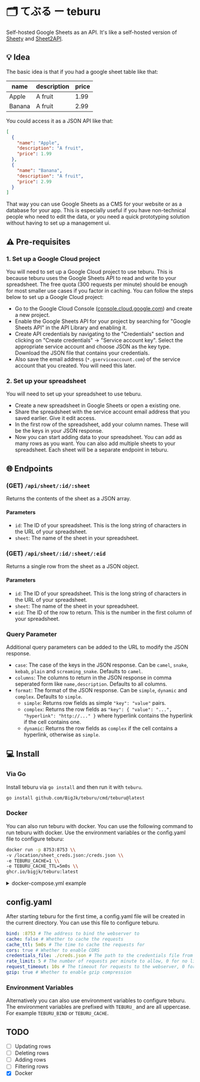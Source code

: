 # 🗂️ てぶる ー teburu

Self-hosted Google Sheets as an API. It's like a self-hosted version of [Sheety](https://sheety.co/) and [Sheet2API](https://sheet2api.com/).

## 💡 Idea

The basic idea is that if you had a google sheet table like that:

| name | description | price |
| ---- | ----------- | ----- |
| Apple | A fruit | 1.99 |
| Banana | A fruit | 2.99 |

You could access it as a JSON API like that:

```json
[
  {
    "name": "Apple",
    "description": "A fruit",
    "price": 1.99
  },
  {
    "name": "Banana",
    "description": "A fruit",
    "price": 2.99
  }
]
```

That way you can use Google Sheets as a CMS for your website or as a database for your app. This is especially useful if you have non-technical people who need to edit the data, or you need a quick prototyping solution without having to set up a management ui.

## ⚠️ Pre-requisites

### 1. Set up a Google Cloud project

You will need to set up a Google Cloud project to use teburu. This is because teburu uses the Google Sheets API to read and write to your spreadsheet. The free quota (300 requests per minute) should be enough for most smaller use cases if you factor in caching. You can follow the steps below to set up a Google Cloud project:

- Go to the Google Cloud Console ([console.cloud.google.com](https://console.cloud.google.com)) and create a new project.
- Enable the Google Sheets API for your project by searching for "Google Sheets API" in the API Library and enabling it.
- Create API credentials by navigating to the "Credentials" section and clicking on "Create credentials" -> "Service account key". Select the appropriate service account and choose JSON as the key type. Download the JSON file that contains your credentials.
- Also save the email address (``*.gserviceaccount.com``) of the service account that you created. You will need this later.

### 2. Set up your spreadsheet

You will need to set up your spreadsheet to use teburu.

- Create a new spreadsheet in Google Sheets or open a existing one.
- Share the spreadsheet with the service account email address that you saved earlier. Give it edit access.
- In the first row of the spreadsheet, add your column names. These will be the keys in your JSON response.
- Now you can start adding data to your spreadsheet. You can add as many rows as you want. You can also add multiple sheets to your spreadsheet. Each sheet will be a separate endpoint in teburu.

## 🌐 Endpoints

### (GET) ``/api/sheet/:id/:sheet``

Returns the contents of the sheet as a JSON array.

#### Parameters

- ``id``: The ID of your spreadsheet. This is the long string of characters in the URL of your spreadsheet.
- ``sheet``: The name of the sheet in your spreadsheet.

### (GET) ``/api/sheet/:id/:sheet/:eid``

Returns a single row from the sheet as a JSON object.

#### Parameters

- ``id``: The ID of your spreadsheet. This is the long string of characters in the URL of your spreadsheet.
- ``sheet``: The name of the sheet in your spreadsheet.
- ``eid``: The ID of the row to return. This is the number in the first column of your spreadsheet.

### Query Parameter

Additional query parameters can be added to the URL to modify the JSON response.

- ``case``: The case of the keys in the JSON response. Can be ``camel``, ``snake``, ``kebab``, ``plain`` and ``screaming_snake``. Defaults to ``camel``.
- ``columns``: The columns to return in the JSON response in comma seperated form like ``name,description``. Defaults to all columns.
- ``format``: The format of the JSON response. Can be ``simple``, ``dynamic`` and ``complex``. Defaults to ``simple``.
  - ``simple``: Returns row fields as simple ``"key": "value"`` pairs.
  - ``complex``: Returns the row fields as ``"key": { "value": "...", "hyperlink": "http://..." }`` where hyperlink contains the hyperlink if the cell contains one.
  - ``dynamic``: Returns the row fields as ``complex`` if the cell contains a hyperlink, otherwise as ``simple``.

## 💻 Install

### Via Go

Install teburu via ``go install`` and then run it with ``teburu``.

```bash
go install github.com/BigJk/teburu/cmd/teburu@latest
```

### Docker

You can also run teburu with docker. You can use the following command to run teburu with docker. Use the environment variables or the config.yaml file to configure teburu:

```bash 
docker run -p 8753:8753 \\
-v /location/sheet_creds.json:/creds.json \\
-e TEBURU_CACHE=1 \\
-e TEBURU_CACHE_TTL=5m0s \\
ghcr.io/bigjk/teburu:latest 
```

<details>
<summary>docker-compose.yml example</summary>

```yaml
version: "3.8"

services:
  teburu:
    image: ghcr.io/bigjk/teburu:latest
    ports:
      - 8753:8753
    volumes:
      - /location/sheet_creds.json:/creds.json
    environment:
      - TEBURU_CACHE=1
      - TEBURU_CACHE_TTL=5m0s
```

</details>

## config.yaml

After starting teburu for the first time, a config.yaml file will be created in the current directory. You can use this file to configure teburu.

```yaml
bind: :8753 # The address to bind the webserver to
cache: false # Whether to cache the requests
cache_ttl: 5m0s # The time to cache the requests for
cors: true # Whether to enable CORS
credentials_file: ./creds.json # The path to the credentials file from Google Cloud
rate_limit: 5 # The number of requests per minute to allow, 0 for no limit
request_timeout: 10s # The timeout for requests to the webserver, 0 for no timeout
gzip: true # Whether to enable gzip compression
```

### Environment Variables

Alternatively you can also use environment variables to configure teburu. The environment variables are prefixed with ``TEBURU_`` and are all uppercase. For example ``TEBURU_BIND`` or ``TEBURU_CACHE``.

## TODO

- [ ] Updating rows
- [ ] Deleting rows
- [ ] Adding rows
- [ ] Filtering rows
- [x] Docker
